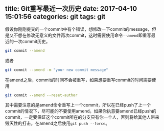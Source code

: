 title: Git重写最近一次历史
date: 2017-04-10 15:01:56
categories: git
tags: git
---

假设你刚刚提交的一个commit中有个错误，想修改一下commit的message，但是又不想在修改无意义的文件再次commit，这时需要使用命令`--amend`即重写最近的一次commit历史。
<!-- more -->
```bash
git commit --amend
```
或者
```bash
git commit --amend -m "your new commit message"
```
在amend之后，commit的时间不会被重写，如果想要重写commit的时间需要使用
```bash
git commit --amend --reset-author
```
其中需要注意的是amend命令重写上一个commit，所以在已经push了上一个commit的情况下，尽可能的不要使用amend。如果你执意要amend已经push的commit，一定要保证这个commit所在的分支只有你一个人，否则将给其他人带来毁灭性的打击，在amend之后使用`git push --force`。